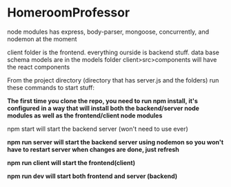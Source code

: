 # HomeroomProfessor

node modules has express, body-parser, mongoose, concurrently, and nodemon at the moment

client folder is the frontend. everything ourside is backend stuff. 
data base schema models are in the models folder
client>src>components will have the react components

From the project directory (directory that has server.js and the folders) run these commands to start stuff:

**The first time you clone the repo, you need to run npm install, it's configured in a way that will install both the backend/server node modules as well as the frontend/client node modules**

npm start will start the backend server (won't need to use ever)

**npm run server will start the backend server using nodemon so you won't have to restart server when changes are done, just refresh**

**npm run client will start the frontend(client)**

**npm run dev will start both frontend and server (backend)**
